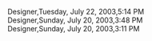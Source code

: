 ﻿Designer,Tuesday, July 22, 2003,5:14 PM  Designer,Sunday, July 20, 2003,3:48 PM  Designer,Sunday, July 20, 2003,3:11 PM